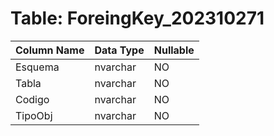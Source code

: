 # Table: ForeingKey_202310271

| Column Name | Data Type | Nullable |
|-------------|-----------|----------|
| Esquema | nvarchar | NO |
| Tabla | nvarchar | NO |
| Codigo | nvarchar | NO |
| TipoObj | nvarchar | NO |
